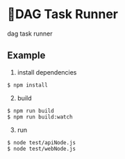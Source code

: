 # 🍔DAG Task Runner
dag task runner

## Example

1. install dependencies

```
$ npm install
```

2. build

```
$ npm run build
$ npm run build:watch
```

3. run
```
$ node test/apiNode.js
$ node test/webNode.js
```
